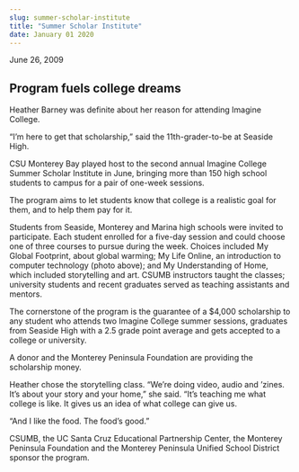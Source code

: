 ```yaml
---
slug: summer-scholar-institute
title: "Summer Scholar Institute"
date: January 01 2020
---
```


<p>June 26, 2009
</p><h2>Program fuels college dreams</h2><p>Heather Barney was definite about her reason for attending Imagine College.
</p><p>“I’m here to get that scholarship,” said the 11th-grader-to-be at Seaside High.
</p><p>CSU Monterey Bay played host to the second annual Imagine College Summer Scholar Institute in June, bringing more than 150 high school students to campus for a pair of one-week sessions.
</p><p>The program aims to let students know that college is a realistic goal for them, and to help them pay for it.
</p><p>Students from Seaside, Monterey and Marina high schools were invited to participate. Each student enrolled for a five-day session and could choose one of three courses to pursue during the week. Choices included My Global Footprint, about global warming; My Life Online, an introduction to computer technology (photo above); and My Understanding of Home, which included storytelling and art. CSUMB instructors taught the classes; university students and recent graduates served as teaching assistants and mentors.
</p><p>The cornerstone of the program is the guarantee of a $4,000 scholarship to any student who attends two Imagine College summer sessions, graduates from Seaside High with a 2.5 grade point average and gets accepted to a college or university.
</p><p>A donor and the Monterey Peninsula Foundation are providing the scholarship money.
</p><p>Heather chose the storytelling class. “We’re doing video, audio and ’zines. It’s about your story and your home,” she said. “It’s teaching me what college is like. It gives us an idea of what college can give us.
</p><p>“And I like the food. The food’s good.”
</p><p>CSUMB, the UC Santa Cruz Educational Partnership Center, the Monterey Peninsula Foundation and the Monterey Peninsula Unified School District sponsor the program.
</p>
